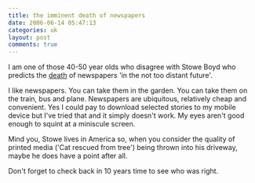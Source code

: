 ```yaml
---
title: the imminent death of newspapers
date: 2006-06-14 05:47:13
categories: uk
layout: post
comments: true
---
```

I am one of those 40-50 year olds who disagree with Stowe Boyd who
predicts the
[death](http://www.stoweboyd.com/message/2006/05/hypergene_on_bu.html)
of newspapers 'in the not too distant future'.

I like newspapers. You can take them in the garden. You can take them on
the train, bus and plane. Newspapers are ubiquitous, relatively cheap
and convenient. Yes I could pay to download selected stories to my
mobile device but I've tried that and it simply doesn't work. My eyes
aren't good enough to squint at a miniscule screen.

Mind you, Stowe lives in America so, when you consider the quality of
printed media ('Cat rescued from tree') being thrown into his driveway,
maybe he does have a point after all.

Don't forget to check back in 10 years time to see who was right.
